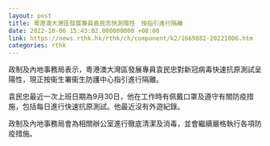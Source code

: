 ```yaml
---
layout: post
title: 粵港澳大灣區發展專員袁民忠快測陽性　按指引進行隔離
date: 2022-10-06 15:43:02.000000000 +08:00
link: https://news.rthk.hk/rthk/ch/component/k2/1669882-20221006.htm
categories: rthk
---
```


政制及內地事務局表示，粵港澳大灣區發展專員袁民忠對新冠病毒快速抗原測試呈陽性，現正按衞生署衞生防護中心指引進行隔離。
 
袁民忠最近一次上班日期為9月30日，他在工作時有佩戴口罩及遵守有關防疫措施，包括每日進行快速抗原測試。他最近沒有外遊紀錄。
 
政制及內地事務局會為相關辦公室進行徹底清潔及消毒，並會繼續嚴格執行各項防疫措施。
